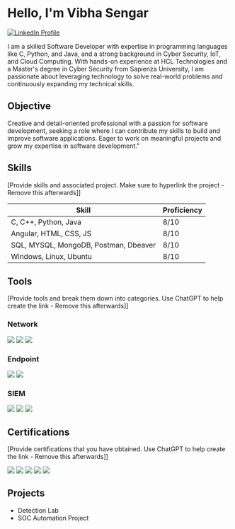 # Hello, I'm Vibha Sengar
<a href="https://www.linkedin.com/in/vibha-sengar-a5ab22193">
  <img src="https://img.shields.io/badge/-LinkedIn-0072b1?&style=for-the-badge&logo=linkedin&logoColor=white" alt="LinkedIn Profile" />
</a>


I am a skilled Software Developer with expertise in programming languages like C, Python, and Java, and a strong background in Cyber Security, IoT, and Cloud Computing. With hands-on experience at HCL Technologies and a Master's degree in Cyber Security from Sapienza University, I am passionate about leveraging technology to solve real-world problems and continuously expanding my technical skills.

## Objective
Creative and detail-oriented professional with a passion for software development, seeking a role where I can contribute my skills to build and improve software applications. Eager to work on meaningful projects and grow my expertise in software development."

## Skills
[Provide skills and associated project. Make sure to hyperlink the project - Remove this afterwards]]

| Skill                                         | Proficiency              |
|-----------------------------------------------|--------------------------|
| C, C++, Python, Java                          |              8/10        |
| Angular, HTML, CSS, JS                        |              8/10        |
| SQL, MYSQL, MongoDB, Postman, Dbeaver         |              8/10        |
| Windows, Linux, Ubuntu                        |              8/10        | 

## Tools
[Provide tools and break them down into categories. Use ChatGPT to help create the link - Remove this afterwards]]

### Network
<div>
    <img src="https://img.shields.io/badge/-Wireshark-1679A7?&style=for-the-badge&logo=Wireshark&logoColor=white" />
    <img src="https://img.shields.io/badge/-Suricata-EF3B2D?&style=for-the-badge&logo=Suricata&logoColor=white" />
    <img src="https://img.shields.io/badge/-Zeek-777BB4?&style=for-the-badge&logo=Zeek&logoColor=white" />
</div>

### Endpoint
<div>
    <img src="https://img.shields.io/badge/-Microsoft_Defender_for_Endpoint-00A4EF?&style=for-the-badge&logo=Microsoft&logoColor=white" />
    <img src="https://img.shields.io/badge/-Velociraptor-4B275F?&style=for-the-badge&logo=Velociraptor&logoColor=white" />
</div>

### SIEM
<div>
    <img src="https://img.shields.io/badge/-Microsoft_Sentinel-0078D4?&style=for-the-badge&logo=Microsoft&logoColor=white" />
    <img src="https://img.shields.io/badge/-Splunk-000000?&style=for-the-badge&logo=Splunk&logoColor=white" />
    <img src="https://img.shields.io/badge/-Elastic-005571?&style=for-the-badge&logo=Elastic&logoColor=white" />
</div>

## Certifications
[Provide certifications that you have obtained. Use ChatGPT to help create the link - Remove this afterwards]]
<div>
<img src="https://img.shields.io/badge/-Security%2B-FF0000?&style=for-the-badge&logo=CompTIA&logoColor=white" />
<img src="https://img.shields.io/badge/-Network%2B-007ACC?&style=for-the-badge&logo=CompTIA&logoColor=white" />
<img src="https://img.shields.io/badge/-A%2B-4D4D4D?&style=for-the-badge&logo=CompTIA&logoColor=white" />
<img src="https://img.shields.io/badge/-CDSA-006400?&style=for-the-badge&logoColor=white" />
<img src="https://img.shields.io/badge/-CCD-000080?&style=for-the-badge&logoColor=white" />
</div>

## Projects
- Detection Lab
- SOC Automation Project
